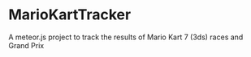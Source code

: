 # MarioKartTracker
A meteor.js project to track the results of Mario Kart 7 (3ds) races and Grand Prix

